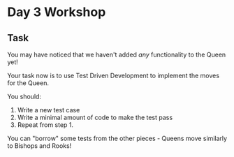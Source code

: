 # Day 3 Workshop

## Task

You may have noticed that we haven't added _any_ functionality to the Queen yet!

Your task now is to use Test Driven Development to implement the moves for the Queen.

You should:

1. Write a new test case
1. Write a minimal amount of code to make the test pass
1. Repeat from step 1.

You can "borrow" some tests from the other pieces - Queens move similarly to Bishops and Rooks!
